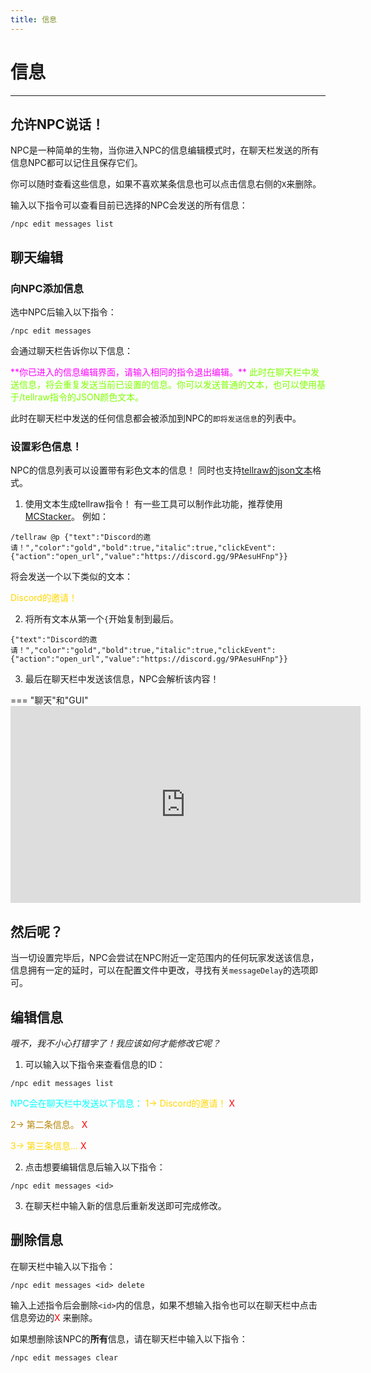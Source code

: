 ```yaml
---
title: 信息
---
```



# 信息

---


## 允许NPC说话！

NPC是一种简单的生物，当你进入NPC的信息编辑模式时，在聊天栏发送的所有信息NPC都可以记住且保存它们。

你可以随时查看这些信息，如果不喜欢某条信息也可以点击信息右侧的`X`来删除。

输入以下指令可以查看目前已选择的NPC会发送的所有信息：
```
/npc edit messages list
```

## 聊天编辑

### 向NPC添加信息

选中NPC后输入以下指令：
```
/npc edit messages
```

会通过聊天栏告诉你以下信息：

<span style="color:magenta">
	**你已进入<span style="color:cyan"><NPC名称></span>的信息编辑界面，请输入相同的指令退出编辑。**
</span>

<span style="color:chartreuse">
	此时在聊天栏中发送信息，<span style="color:cyan"><NPC名称></span>将会重复发送当前已设置的信息。你可以发送普通的文本，也可以使用基于/tellraw指令的JSON颜色文本。
</span>

此时在聊天栏中发送的任何信息都会被添加到NPC的`即将发送信息`的列表中。

### 设置彩色信息！

NPC的信息列表可以设置带有彩色文本的信息！
同时也支持[tellraw的json文本](https://minecraft.fandom.com/zh/wiki/%E5%91%BD%E4%BB%A4/tellraw)格式。

1. 使用文本生成tellraw指令！
有一些工具可以制作此功能，推荐使用[MCStacker](https://mcstacker.net/)。
例如：
```
/tellraw @p {"text":"Discord的邀请！","color":"gold","bold":true,"italic":true,"clickEvent":{"action":"open_url","value":"https://discord.gg/9PAesuHFnp"}}
```

将会发送一个以下类似的文本：

<span style="color:gold">
	Discord的邀请！
</span>

2. 将所有文本从第一个`{`开始复制到最后。
```
{"text":"Discord的邀请！","color":"gold","bold":true,"italic":true,"clickEvent":{"action":"open_url","value":"https://discord.gg/9PAesuHFnp"}}
```
3. 最后在聊天栏中发送该信息，NPC会解析该内容！

=== "聊天"和"GUI"
	<iframe width="560" height="315" src="https://www.bilibili.com/video/BV16N41167Yp/" title="YouTube video player" frameborder="0" allow="accelerometer; autoplay; clipboard-write; encrypted-media; gyroscope; picture-in-picture" allowfullscreen></iframe>

## 然后呢？

当一切设置完毕后，NPC会尝试在NPC附近一定范围内的任何玩家发送该信息，信息拥有一定的延时，可以在配置文件中更改，寻找有关`messageDelay`的选项即可。

## 编辑信息

*哦不，我不小心打错字了！我应该如何才能修改它呢？*

1. 可以输入以下指令来查看信息的ID：
```
/npc edit messages list
```

<span style="color:aqua">
	NPC<span style="color:gold"><NPC名称></span>会在聊天栏中发送以下信息：
</span>

<span style="color:gold">
	1-> Discord的邀请！ <span style="color:red">X</span>
</span>

<span style="color:DarkGoldenRod">2-> 第二条信息。</span>	<span style="color:red">X</span>

<span style="color:gold">
	3-> 第三条信息... <span style="color:red">X</span>
</span>


2. 点击想要编辑信息后输入以下指令：
```
/npc edit messages <id>
```

3. 在聊天栏中输入新的信息后重新发送即可完成修改。


## 删除信息

在聊天栏中输入以下指令：
```
/npc edit messages <id> delete
```
输入上述指令后会删除`<id>`内的信息，如果不想输入指令也可以在聊天栏中点击信息旁边的<span style="color:red">X</span> 来删除。

如果想删除该NPC的**所有**信息，请在聊天栏中输入以下指令：
```
/npc edit messages clear
```

